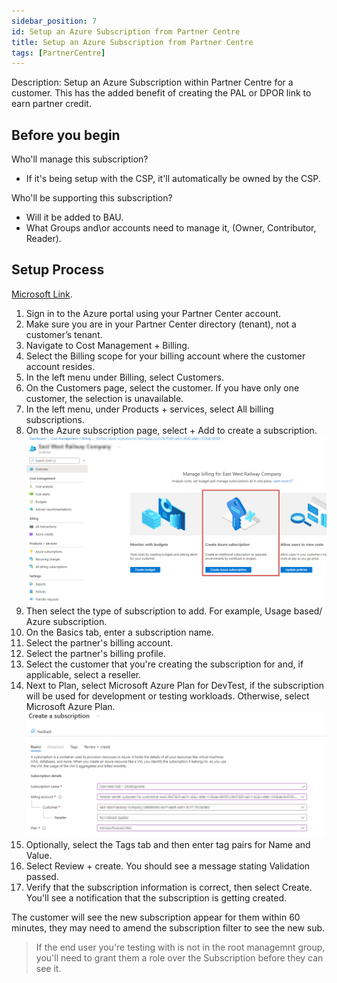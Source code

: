 ```yaml
---
sidebar_position: 7
id: Setup an Azure Subscription from Partner Centre
title: Setup an Azure Subscription from Partner Centre
tags: [PartnerCentre]
---
```


Description: Setup an Azure Subscription within Partner Centre for a customer. This has the added benefit of creating the PAL or DPOR link to earn partner credit.

## Before you begin

Who'll manage this subscription?

- If it's being setup with the CSP, it'll automatically be owned by the CSP.

Who'll be supporting this subscription?

- Will it be added to BAU.
- What Groups and\or accounts need to manage it, (Owner, Contributor, Reader).

## Setup Process

[Microsoft Link](https://docs.microsoft.com/en-us/azure/cost-management-billing/manage/create-customer-subscription#create-a-subscription-as-a-partner-for-a-customer).

1. Sign in to the Azure portal using your Partner Center account.
2. Make sure you are in your Partner Center directory (tenant), not a customer’s tenant.
3. Navigate to Cost Management + Billing.
4. Select the Billing scope for your billing account where the customer account resides.
5. In the left menu under Billing, select Customers.
6. On the Customers page, select the customer. If you have only one customer, the selection is unavailable.
7. In the left menu, under Products + services, select All billing subscriptions.
8. On the Azure subscription page, select + Add to create a subscription.
    ![Azure Subscritpion Creation](../../static/img/Create-CSP-AZ-Sub-03.png)
9. Then select the type of subscription to add. For example, Usage based/ Azure subscription.
10. On the Basics tab, enter a subscription name.
11. Select the partner's billing account.
12. Select the partner's billing profile.
13. Select the customer that you're creating the subscription for and, if applicable, select a reseller.
14. Next to Plan, select Microsoft Azure Plan for DevTest, if the subscription will be used for development or testing workloads. Otherwise, select Microsoft Azure Plan.
    ![Creating the subscription](../../static/img/Create-CSP-AZ-Sub-05.png)
15. Optionally, select the Tags tab and then enter tag pairs for Name and Value.
16. Select Review + create. You should see a message stating Validation passed.
17. Verify that the subscription information is correct, then select Create. You'll see a notification that the subscription is getting created.

The customer will see the new subscription appear for them within 60 minutes, they may need to amend the subscription filter to see the new sub.

> If the end user you're testing with is not in the root managemnt group, you'll need to grant them a role over the Subscription before they can see it.
